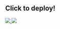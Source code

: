 ﻿## Click to deploy!
<a href="https://portal.azure.com/#create/Microsoft.Template/uri/https%3A%2F%2Fraw.githubusercontent.com%2Faninditkarmakar%2FCRMInfraARMTemplate%2Fmaster%2Fazuredeploy.json" target="_blank">
<img src="http://azuredeploy.net/deploybutton.png"/>
</a>
<a href="http://armviz.io/#/?load=https%3A%2F%2Fraw.githubusercontent.com%2Faninditkarmakar%2FCRMInfraARMTemplate%2Fmaster%2Fazuredeploy.json" target="_blank">
<img src="http://armviz.io/visualizebutton.png"/>
</a>